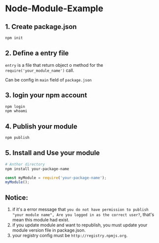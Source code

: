 # Node-Module-Example

## 1. Create package.json

```bash
npm init
```

## 2. Define a entry file

`entry` is a file that return object o method for the `require('your_module_name')` call.

Can be config in `main` field of `package.json`

## 3. login your npm account

```bash
npm login
npm whoami
```

## 4. Publish your module

```bash
npm publish
```

## 5. Install and Use your module

```bash
# Anthor directory
npm install your-package-name
```

```js
const myModule = require('your-package-name');
myModule();
```

## Notice:

1. if it's a error message that `you do not have permission to publish "your module name", Are you logged in as the correct user?`, that's mean this module had exist.
2. if you update module and want to republish, you must update your module version file in package.json.
3. your registry config must be `http://registry.npmjs.org`.
